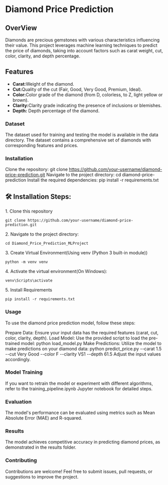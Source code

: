 # Diamond Price Prediction
## OverView
Diamonds are precious gemstones with various characteristics influencing their value. This project leverages machine learning techniques to predict the price of diamonds, taking into account factors such as carat weight, cut, color, clarity, and depth percentage.

<h2>Features</h2>
    <ul>
        <li><strong>Carat:</strong>Weight of the diamond.</li>
        <li><strong>Cut:</strong>Quality of the cut (Fair, Good, Very Good, Premium, Ideal).</li>
        <li><strong>Color:</strong>Color grade of the diamond (from D, colorless, to Z, light yellow or brown).</li>
        <li><strong>Clarity:</strong>Clarity grade indicating the presence of inclusions or blemishes.</li>
         <li><strong>Depth:</strong> Depth percentage of the diamond.</li>
    </ul>


### Dataset
The dataset used for training and testing the model is available in the data directory. The dataset contains a comprehensive set of diamonds with corresponding features and prices.

### Installation
Clone the repository:
git clone https://github.com/your-username/diamond-price-prediction.git
Navigate to the project directory:
cd diamond-price-prediction
Install the required dependencies:
pip install -r requirements.txt
<h2>🛠️ Installation Steps:</h2>

<p>1. Clone this repository</p>

```
git clone https://github.com/your-username/diamond-price-prediction.git
```

<p>2. Navigate to the project directory:</p>

```
cd Diamond_Price_Prediction_MLProject
```

<p>3. Create Virtual Environment(Using venv (Python 3 built-in module))</p>

```
python -m venv venv
```

<p>4. Activate the virtual environment(On Windows):</p>

```
venv\Scripts\activate
```

<p>5. Install Requirements</p>

```
pip install -r requirements.txt
```
### Usage
To use the diamond price prediction model, follow these steps:

Prepare Data: Ensure your input data has the required features (carat, cut, color, clarity, depth).
Load Model: Use the provided script to load the pre-trained model:
python load_model.py
Make Predictions: Utilize the model to make predictions on your diamond data:
python predict_price.py --carat 1.5 --cut Very Good --color F --clarity VS1 --depth 61.5
Adjust the input values accordingly.

### Model Training
If you want to retrain the model or experiment with different algorithms, refer to the training_pipeline.ipynb Jupyter notebook for detailed steps.

### Evaluation
The model's performance can be evaluated using metrics such as Mean Absolute Error (MAE) and R-squared.

### Results
The model achieves competitive accuracy in predicting diamond prices, as demonstrated in the results folder.

### Contributing
Contributions are welcome! Feel free to submit issues, pull requests, or suggestions to improve the project.







